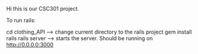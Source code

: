 Hi this is our CSC301 project.

To run rails:

cd clothing_API --> change current directory to the rails project
gem install rails
rails server --> starts the server. Should be running on http://0.0.0.0:3000
